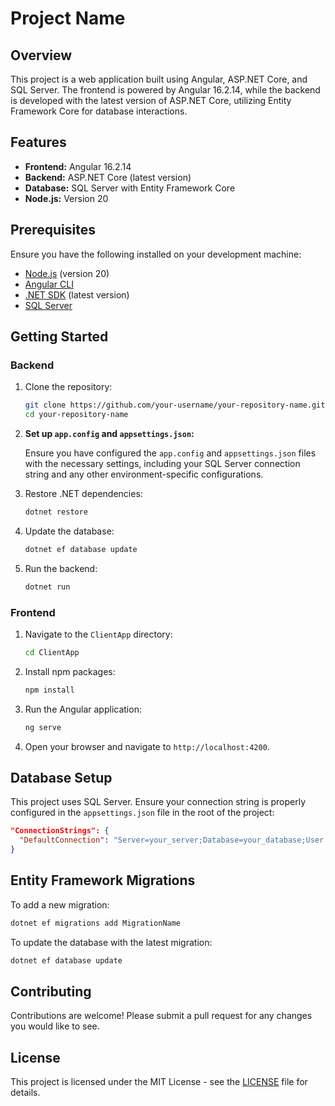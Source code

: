 
# Project Name

## Overview

This project is a web application built using Angular, ASP.NET Core, and SQL Server. The frontend is powered by Angular 16.2.14, while the backend is developed with the latest version of ASP.NET Core, utilizing Entity Framework Core for database interactions.

## Features

- **Frontend:** Angular 16.2.14
- **Backend:** ASP.NET Core (latest version)
- **Database:** SQL Server with Entity Framework Core
- **Node.js:** Version 20

## Prerequisites

Ensure you have the following installed on your development machine:

- [Node.js](https://nodejs.org/) (version 20)
- [Angular CLI](https://angular.io/cli)
- [.NET SDK](https://dotnet.microsoft.com/download) (latest version)
- [SQL Server](https://www.microsoft.com/en-us/sql-server/)

## Getting Started

### Backend

1. Clone the repository:
   ```bash
   git clone https://github.com/your-username/your-repository-name.git
   cd your-repository-name
   ```

2. **Set up `app.config` and `appsettings.json`:**

   Ensure you have configured the `app.config` and `appsettings.json` files with the necessary settings, including your SQL Server connection string and any other environment-specific configurations.

3. Restore .NET dependencies:
   ```bash
   dotnet restore
   ```

4. Update the database:
   ```bash
   dotnet ef database update
   ```

5. Run the backend:
   ```bash
   dotnet run
   ```

### Frontend

1. Navigate to the `ClientApp` directory:
   ```bash
   cd ClientApp
   ```

2. Install npm packages:
   ```bash
   npm install
   ```

3. Run the Angular application:
   ```bash
   ng serve
   ```

4. Open your browser and navigate to `http://localhost:4200`.

## Database Setup

This project uses SQL Server. Ensure your connection string is properly configured in the `appsettings.json` file in the root of the project:

```json
"ConnectionStrings": {
  "DefaultConnection": "Server=your_server;Database=your_database;User Id=your_username;Password=your_password;"
}
```

## Entity Framework Migrations

To add a new migration:

```bash
dotnet ef migrations add MigrationName
```

To update the database with the latest migration:

```bash
dotnet ef database update
```

## Contributing

Contributions are welcome! Please submit a pull request for any changes you would like to see.

## License

This project is licensed under the MIT License - see the [LICENSE](LICENSE) file for details.
